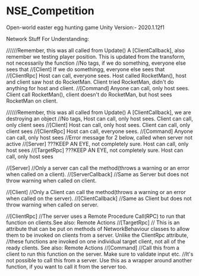 # NSE_Competition
Open-world easter egg hunting game
Unity Version:- 2020.1.12f1

Network Stuff For Understanding:

//////Remember, this was all called from Update() A [ClientCallback], also remember we testing player position. This is updated from the transform, not necessarily the function
//No tags, if we do something, everyone else sees that
//[Client] If we do somethingg, everyone else sees that
//[ClientRpc] Host can call, everyone sees. Host called RocketMan(), host and client saw host do RocketMan. Client tried RocketMan, didn't do anything for host and client.
//[Command] Anyone can call, only host sees. Client call RocketMan(), client doesn't do RocketMan, but host sees RocketMan on client.

//////Remember, this was all called from Update() A [ClientCallback], we are destroying an object
//No tags, Host can call, only host sees. Client can call, only client sees
//[Client] Host can call, only host sees. Client can call, only client sees
//[ClientRpc] Host can call, everyone sees. 
//[Command] Anyone can call, only host sees
//Error message for 2 below, called when server not active
//[Server] ???KEEP AN EYE, not completely sure. Host can call, only host sees
//[TargetRpc] ???KEEP AN EYE, not completely sure. Host can call, only host sees




//[Server]
//Only a server can call the method(throws a warning or an error when called on a client).
//[ServerCallback]
//Same as Server but does not throw warning when called on client.

//[Client]
//Only a Client can call the method(throws a warning or an error when called on the server).
//[ClientCallback]
//Same as Client but does not throw warning when called on server.

//[ClientRpc]
//The server uses a Remote Procedure Call(RPC) to run that function on clients.See also: Remote Actions
//[TargetRpc]
// This is an attribute that can be put on methods of NetworkBehaviour classes to allow them to be invoked on clients from a server. Unlike the ClientRpc attribute, 
//these functions are invoked on one individual target client, not all of the ready clients. See also: Remote Actions
//[Command]
//Call this from a client to run this function on the server. Make sure to validate input etc. 
//It's not possible to call this from a server. Use this as a wrapper around another function, if you want to call it from the server too. 
